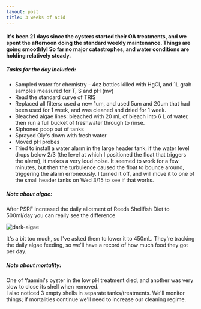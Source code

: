 ```yaml
---
layout: post
title: 3 weeks of acid
---
```


#### It's been 21 days since the oysters started their OA treatments, and we spent the afternoon doing the standard weekly maintenance. Things are going smoothly!  So far no major catastrophes, and water conditions are holding relatively steady. 

##### Tasks for the day included: 
  * Sampled water for chemistry - 4oz bottles killed with HgCl, and 1L grab samples measured for T, S and pH (mv)
  * Read the standard curve of TRIS
  * Replaced all filters: used a new 1um, and used 5um and 20um that had been used for 1 week, and was cleaned and dried for 1 week.
  * Bleached algae lines: bleached with 20 mL of bleach into 6 L of water, then run a full bucket of freshwater through to rinse.
  * Siphoned poop out of tanks
  * Sprayed Oly's down with fresh water
  * Moved pH probes 
  * Tried to install a water alarm in the large header tank; if the water level drops below 2/3 (the level at which I positioned the float that triggers the alarm), it makes a very loud noise.  It seemed to work for a few minutes, but then the turbulence caused the float to bounce around, triggering the alarm erroneously.  I turned it off, and will move it to one of the small header tanks on Wed 3/15 to see if that works.
  
##### Note about algae:
After PSRF increased the daily allotment of Reeds Shellfish Diet to 500ml/day you can really see the difference 

![dark-algae](https://cloud.githubusercontent.com/assets/17264765/23926987/831920be-08d4-11e7-9d98-f0519d069533.JPG)

It's a bit too much, so I've asked them to lower it to 450mL.  They're tracking the daily algae feeding, so we'll have a record of how much food they got per day.

##### Note about mortality: 
One of Yaamini's oyster in the low pH treatment died, and another was very slow to close its shell when removed.  
I also noticed 3 empty shells in separate tanks/treatments.  We'll monitor things; if mortalities continue we'll need to increase our cleaning regime.
